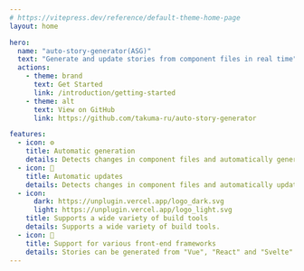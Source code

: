 ```yaml
---
# https://vitepress.dev/reference/default-theme-home-page
layout: home

hero:
  name: "auto-story-generator(ASG)"
  text: "Generate and update stories from component files in real time"
  actions:
    - theme: brand
      text: Get Started
      link: /introduction/getting-started
    - theme: alt
      text: View on GitHub
      link: https://github.com/takuma-ru/auto-story-generator

features:
  - icon: ⚙️
    title: Automatic generation
    details: Detects changes in component files and automatically generates story files.
  - icon: 🔄
    title: Automatic updates
    details: Detects changes in component files and automatically updates meta information in stories.
  - icon:
      dark: https://unplugin.vercel.app/logo_dark.svg
      light: https://unplugin.vercel.app/logo_light.svg
    title: Supports a wide variety of build tools
    details: Supports a wide variety of build tools.
  - icon: 🧩
    title: Support for various front-end frameworks
    details: Stories can be generated from "Vue", "React" and "Svelte" component files.
---
```


